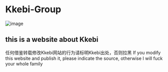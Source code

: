 # Kkebi-Group

![image](https://user-images.githubusercontent.com/82816129/230351685-bb548a43-29f8-47c2-b019-f9bda7df475a.png)

## this is a website about Kkebi
任何借鉴转载修改Kkebi网站的行为请标明Kkebi出处，否则拉黑
If you modify this website and publish it, please indicate the source, otherwise I will fuck your whole family

